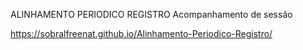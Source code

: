 ALINHAMENTO PERIODICO REGISTRO
Acompanhamento de sessão 

https://sobralfreenat.github.io/Alinhamento-Periodico-Registro/
